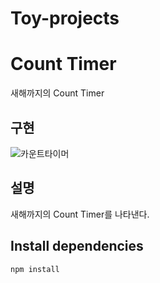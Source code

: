 # Toy-projects
# Count Timer

새해까지의 Count Timer


## 구현

![카운트타이머](https://user-images.githubusercontent.com/98517372/153017079-8f16d883-8623-4ba8-81e0-d2d7694bd07a.PNG)


## 설명

새해까지의 Count Timer를 나타낸다.

## Install dependencies

```git
npm install
```

